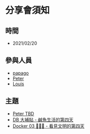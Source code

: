 # 分享會須知

## 時間
- 2021/02/20

## 參與人員
- [papago](https://github.com/papago89)
- [Peter](https://github.com/kyok890841)
- [Louis](https://github.com/SZLforGithub)

## 主題
- [Peter TBD]()
- [DB 大補貼 - 鹹魚生活的第四天](https://hackmd.io/@sexualColdTreatment/By1sp2ZjY)
- [Docker 03 🐳🐳🐳 - 看見文明的第四天](https://hackmd.io/@sexualColdTreatment/BkbiRU1e5)